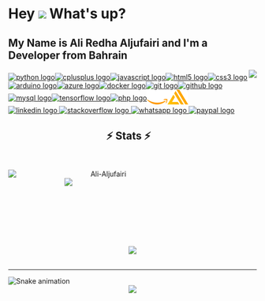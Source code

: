 <!-- hello -->
<h1> Hey <img src="https://emojis.slackmojis.com/emojis/images/1577305505/7373/hand_wave.gif?1577305505" width="50" /> What's up?</h1>
<h2 align="left"> My Name is Ali Redha Aljufairi and I'm a Developer from Bahrain</h2>




<img align="right" height="150" src="https://bit.ly/3G6Pin0"  />

###

 <div class="icon-container" style="display: flex; align-items: center; justify-content: flex-start; flex-wrap: wrap;">
 <a href = "https://www.python.org/" target="_blank">
  <img src="https://cdn.jsdelivr.net/gh/devicons/devicon/icons/python/python-original.svg" height="35" alt="python logo"  />
  </a>
   
  <a href="https://devdocs.io/cpp" target="_blank">
  <img src="https://cdn.jsdelivr.net/gh/devicons/devicon/icons/cplusplus/cplusplus-original.svg" height="30" width="42" alt="cplusplus logo"  />
  </a>

  <a href = "https://developer.mozilla.org/en-US/docs/Web/HTML" target="_blank">
  <img src="https://cdn.jsdelivr.net/gh/devicons/devicon/icons/javascript/javascript-original.svg" height="30" width="42" alt="javascript logo"  />

  <a href = "https://cdn.jsdelivr.net/gh/devicons/devicon/icons/html5/html5-original.svg">
  <img src="https://cdn.jsdelivr.net/gh/devicons/devicon/icons/html5/html5-original.svg" height="30" width="42" alt="html5 logo"  />

   <a href= "https://developer.mozilla.org/en-US/docs/Web/CSS" target="_blank">
  <img src="https://cdn.jsdelivr.net/gh/devicons/devicon/icons/css3/css3-original.svg" height="30" width="42" alt="css3 logo"  />
  </a>

  <a href= "https://docs.arduino.cc/" target="_blank">
  <img src="https://cdn.jsdelivr.net/gh/devicons/devicon/icons/arduino/arduino-original.svg" height="30" width="42" alt="arduino logo"  />
  </a>

   <a href ="https://learn.microsoft.com/en-us/azure/?product=popular" target="_blank">
  <img src="https://cdn.jsdelivr.net/gh/devicons/devicon/icons/azure/azure-original.svg" height="30" width="42" alt="azure logo"  />
  </a>

   <a href ="https://docs.docker.com/" target="_blank">
  <img src="https://cdn.jsdelivr.net/gh/devicons/devicon/icons/docker/docker-original.svg" height="30" width="42" alt="docker logo"  />
  </a>

  <a href = "https://git-scm.com/doc" target="_blank"> 
  <img src="https://cdn.jsdelivr.net/gh/devicons/devicon/icons/git/git-original.svg" height="30" width="42" alt="git logo"  />
  </a> 
  
  <a href = "https://github.com/" target="_blank">  
  <img src="https://static-00.iconduck.com/assets.00/github-icon-256x249-eb1fu3cu.png" height="30" width="32" alt="github logo"  />
  </a>

  <a href = "https://www.mysql.com/" target="_blank">
  <img src="https://cdn.jsdelivr.net/gh/devicons/devicon/icons/mysql/mysql-original.svg" height="30" width="42" alt="mysql logo"  />
  </a>

   <a href="https://www.tensorflow.org/">
  <img src="https://cdn.jsdelivr.net/gh/devicons/devicon/icons/tensorflow/tensorflow-original.svg" height="30" width="42" alt="tensorflow logo"  />
  </a>
  <a href ="https://react.dev/">

 <a href="https://www.php.net/">
  <img src="https://cdn.jsdelivr.net/gh/devicons/devicon/icons/php/php-original.svg" height="30" width="42" alt="php logo"  />
  </a> 
 <a href="https://aws.amazon.com/console/">
  <img src=".github/workflows/aws.png" height="30" width="42" alt="php logo"  />
  </a> 
 <a href="https://docs.amplify.aws/">
  <img src=".github/workflows/amplify.png" height="30" width="42" alt="php logo"  />
  </a> 
  </div>

<div align="left">
  <a href="https://www.linkedin.com/in/ali-aljufairi/" target="_blank">
    <img src="https://img.shields.io/static/v1?message=LinkedIn&logo=linkedin&label=&color=0077B5&logoColor=white&labelColor=&style=for-the-badge" height="35" alt="linkedin logo"  />
  </a>
  <a href="https://stackoverflow.com/users/16568780/ali-redha" target="_blank">
    <img src="https://img.shields.io/static/v1?message=Stackoverflow&logo=stackoverflow&label=&color=FE7A16&logoColor=white&labelColor=&style=for-the-badge" height="35" alt="stackoverflow logo"  />
  </a>
  <a href="https://wa.me/97338406875?text=Hello%20Ali Redha,%20" target="_blank">
    <img src="https://img.shields.io/static/v1?message=Whatsapp&logo=whatsapp&label=&color=25D366&logoColor=white&labelColor=&style=for-the-badge" height="35" alt="whatsapp logo"  />
  </a>
  <a href="https://streamelements.com/lasthunter657/tip" target="_blank">
    <img src="https://img.shields.io/static/v1?message=PayPal&logo=paypal&label=&color=00457C&logoColor=white&labelColor=&style=for-the-badge" height="35" alt="paypal logo"  />
  </a>
</div>

###
<h2 align="center">⚡ Stats ⚡</h2>
<br>
<p align=center>
  <div align=center>
    <a href="https://github.com/denvercoder1/github-readme-streak-stats" title="Go to Source">
      <img align="left" width=390 src="https://github-readme-streak-stats.herokuapp.com/?user=Ali-Aljufairi&theme=react&border=61dafb&hide_border=true" alt="Ali-Aljufairi" />
    </a>
    <a href="https://github.com/anuraghazra/github-readme-stats" title="Go to Source">
      <img align="right" width=390 src="https://github-readme-stats-twi8-i18t1stor-ali-aljufairi.vercel.app/api?username=Ali-Aljufairi&show_icons=true&theme=react&border_color=61dafb&hide_border=true" />
    </a>
  </div>
  <br><br><br><br><br><br><br><br><br>
  <div align=center>
    <a href="https://github.com/anuraghazra/github-readme-stats">
      <img width=325 align="center" src="https://github-readme-stats.vercel.app/api/top-langs/?username=Ali-Aljufairi&hide=c%23,powershell,Mathematica,Ruby,Objective-C,Objective-C%2b%2b,Cuda&title_color=61dafb&text_color=ffffff&icon_color=61dafb&bg_color=20232a&langs_count=8&layout=compact&border_color=61dafb&hide_border=true" />
    </a>
  </div>
  <br>
  

</p>

<hr>




<img src="https://github.com/Ali-Aljufairi/Ali-Aljufairi/blob/output/snake.svg" alt="Snake animation" />

<div align="center">
  <img src="https://profile-counter.glitch.me/Ali-Aljufairi/count.svg?"  />
</div>


